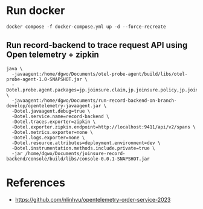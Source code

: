 # Run docker
```shell
docker compose -f docker-compose.yml up -d --force-recreate
```

## Run record-backend to trace request API using Open telemetry + zipkin

```shell
java \
  -javaagent:/home/dgwo/Documents/otel-probe-agent/build/libs/otel-probe-agent-1.0-SNAPSHOT.jar \
  -Dotel.probe.agent.packages=jp.joinsure.claim,jp.joinsure.policy,jp.joinsure.core.port.adapter.driver.api \
  -javaagent:/home/dgwo/Documents/run-record-backend-on-branch-develop/opentelemetry-javaagent.jar \
  -Dotel.javaagent.debug=true \
  -Dotel.service.name=record-backend \
  -Dotel.traces.exporter=zipkin \
  -Dotel.exporter.zipkin.endpoint=http://localhost:9411/api/v2/spans \
  -Dotel.metrics.exporter=none \
  -Dotel.logs.exporter=none \
  -Dotel.resource.attributes=deployment.environment=dev \
  -Dotel.instrumentation.methods.include.private=true \
  -jar /home/dgwo/Documents/joinsure-record-backend/console/build/libs/console-0.0.1-SNAPSHOT.jar

```


# References
- https://github.com/nlinhvu/opentelemetry-order-service-2023